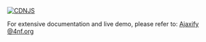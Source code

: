 [![CDNJS](https://img.shields.io/cdnjs/v/ajaxify.svg)](https://cdnjs.com/libraries/ajaxify)

For extensive documentation and live demo, please refer to: [Ajaxify @4nf.org](http://4nf.org/ajaxify-overview/)
